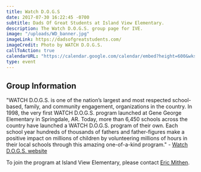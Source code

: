 ```yaml
---
title: Watch D.O.G.S
date: 2017-07-30 16:22:45 -0700
subtitle: Dads Of Great Students at Island View Elementary.
description: The Watch D.O.G.S. group page for IVE.
image: "/uploads/WD_banner.jpg"
imageLink: https://dadsofgreatstudents.com/
imageCredit: Photo by WATCH D.O.G.S.
callToAction: true
calendarURL: "https://calendar.google.com/calendar/embed?height=600&wkst=1&bgcolor=%23ffffff&ctz=America%2FLos_Angeles&src=aXNsYW5kdmlld3B0YS5vcmdfc3Bic3Aydm4waHRib243aHViZWp1amFxcWNAZ3JvdXAuY2FsZW5kYXIuZ29vZ2xlLmNvbQ&src=ZW4udXNhI2hvbGlkYXlAZ3JvdXAudi5jYWxlbmRhci5nb29nbGUuY29t&color=%233366CC&color=%23227F63&showTitle=1&showNav=1&showTabs=1&showCalendars=0&showTz=0"
type: event
---
```


## Group Information
"WATCH D.O.G.S. is one of the nation’s largest and most respected school-based, family, and community engagement, organizations in the country. In 1998, the very first WATCH D.O.G.S. program launched at Gene George Elementary in Springdale, AR. Today, more than 6,450 schools across the country have launched a WATCH D.O.G.S. program of their own. Each school year hundreds of thousands of fathers and father-figures make a positive impact on millions of children by volunteering millions of hours in their local schools through this amazing one-of-a-kind program." - [Watch D.O.G.S. website](https://dadsofgreatstudents.com/program-info)

To join the program at Island View Elementary, please contact [Eric Mithen](mailto:watchdogs@islandviewpta.org).